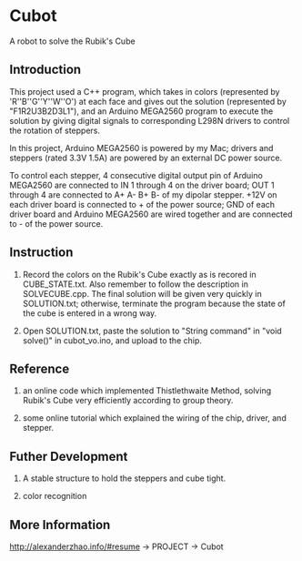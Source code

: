 # Cubot
A robot to solve the Rubik's Cube

## Introduction
This project used a C++ program, which takes in colors (represented by 'R''B''G''Y''W''O') at each face and gives out the solution (represented by "F1R2U3B2D3L1"), and an Arduino MEGA2560 program to execute the solution by giving digital signals to corresponding L298N drivers to control the rotation of steppers.

In this project, Arduino MEGA2560 is powered by my Mac; drivers and steppers (rated 3.3V 1.5A) are powered by an external DC power source. 

To control each stepper, 4 consecutive digital output pin of Arduino MEGA2560 are connected to IN 1 through 4 on the driver board; OUT 1 through 4 are connected to A+ A- B+ B- of my dipolar stepper. +12V on each driver board is connected to + of the power source; GND of each driver board and Arduino MEGA2560 are wired together and are connected to - of the power source. 

## Instruction
1. Record the colors on the Rubik's Cube exactly as is recored in CUBE_STATE.txt. Also remember to follow the description in SOLVECUBE.cpp. The final solution will be given very quickly in SOLUTION.txt; otherwise, terminate the program because the state of the cube is entered in a wrong way. 

2. Open SOLUTION.txt, paste the solution to "String command" in "void solve()" in cubot_vo.ino, and upload to the chip. 

## Reference
1. an online code which implemented Thistlethwaite Method, solving Rubik's Cube very efficiently according to group theory.

2. some online tutorial which explained the wiring of the chip, driver, and stepper.

## Futher Development
1. A stable structure to hold the steppers and cube tight.

2. color recognition

## More Information
http://alexanderzhao.info/#resume -> PROJECT -> Cubot
